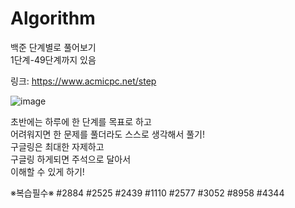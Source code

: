 # Algorithm
백준 단계별로 풀어보기  
1단계-49단계까지 있음  


링크:
https://www.acmicpc.net/step  



![image](https://user-images.githubusercontent.com/78429930/160993107-f2ead4df-a852-4d7a-b97d-15ef090d8ef5.png)




초반에는 하루에 한 단계를 목표로 하고  
어려워지면 한 문제를 풀더라도 스스로 생각해서 풀기!  
구글링은 최대한 자제하고  
구글링 하게되면 주석으로 달아서  
이해할 수 있게 하기!
  
※복습필수※ 
#2884 
#2525 
#2439 
#1110 
#2577 
#3052 
#8958 
#4344 
